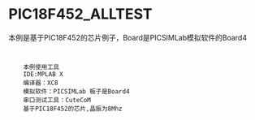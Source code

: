 # PIC18F452_ALLTEST
本例是基于PIC18F452的芯片例子，Board是PICSIMLab模拟软件的Board4

#
        本例使用工具
        IDE:MPLAB X
        编译器：XC8
        模拟软件：PICSIMLab 板子是Board4
        串口测试工具：CuteCoM
        基于PIC18F452的芯片,晶振为8Mhz
        
        